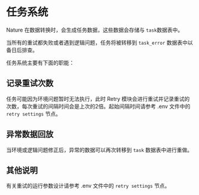 # 任务系统

Nature 在数据转换时，会生成任务数据，这些数据会存储与 `task`数据表中。

当所有的重试都失败或者遇到逻辑问题，任务将被转移到 `task_error` 数据表中以备日后排查。

任务系统主要有下面的职能：

## 记录重试次数

任务可能因为环境问题暂时无法执行，此时 Retry 模块会进行重试并记录重试的次数，每次重试的间隔时间会是上次的2倍。起始间隔时间请参考 .env 文件中的 `retry settings` 节点。

## 异常数据回放

当环境或逻辑问题修正后，异常的数据可以再次转移到 `task` 数据表中进行重做。

## 其他说明

有关重试的运行参数设计请参考 .env 文件中的 `retry settings` 节点。

